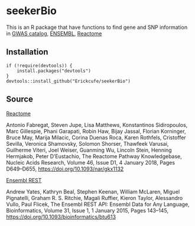 # seekerBio
This is an R package that have functions to find gene and SNP information in [GWAS catalog](https://www.ebi.ac.uk/gwas/), [ENSEMBL](https://www.ensembl.org/info/docs/api/index.html), [Reactome](https://reactome.org) 

## Installation

```
if (!require(devtools)) {
    install.packages("devtools")
}
devtools::install_github("Erickcufe/seekerBio")
```

## Source
[Reactome](https://reactome.org)

Antonio Fabregat, Steven Jupe, Lisa Matthews, Konstantinos Sidiropoulos, Marc Gillespie, Phani Garapati, Robin Haw, Bijay Jassal, Florian Korninger, Bruce May, Marija Milacic, Corina Duenas Roca, Karen Rothfels, Cristoffer Sevilla, Veronica Shamovsky, Solomon Shorser, Thawfeek Varusai, Guilherme Viteri, Joel Weiser, Guanming Wu, Lincoln Stein, Henning Hermjakob, Peter D’Eustachio, The Reactome Pathway Knowledgebase, Nucleic Acids Research, Volume 46, Issue D1, 4 January 2018, Pages D649–D655, https://doi.org/10.1093/nar/gkx1132

[Ensembl REST](https://rest.ensembl.org)

Andrew Yates, Kathryn Beal, Stephen Keenan, William McLaren, Miguel Pignatelli, Graham R. S. Ritchie, Magali Ruffier, Kieron Taylor, Alessandro Vullo, Paul Flicek, The Ensembl REST API: Ensembl Data for Any Language, Bioinformatics, Volume 31, Issue 1, 1 January 2015, Pages 143–145, https://doi.org/10.1093/bioinformatics/btu613

